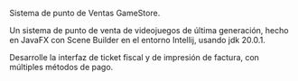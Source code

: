 Sistema de punto de Ventas GameStore.

Un sistema de punto de venta de videojuegos de última generación, hecho en JavaFX con Scene Builder en el entorno Intellij, usando jdk 20.0.1.

 Desarrolle la interfaz de ticket fiscal y de impresión de factura, con múltiples métodos de pago.

